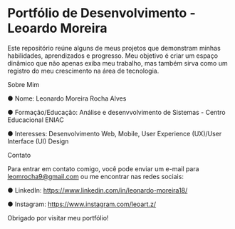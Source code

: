 # Portfólio de Desenvolvimento - Leoardo Moreira
Este repositório reúne alguns de meus projetos que demonstram minhas habilidades, aprendizados e progresso. Meu objetivo é criar um espaço dinâmico que não apenas exiba meu trabalho, mas também sirva como um registro do meu crescimento na área de tecnologia.

Sobre Mim

● Nome: Leonardo Moreira Rocha Alves

● Formação/Educação: Análise e desenvvolvimento de Sistemas - Centro Educacional ENIAC

● Interesses: Desenvolvimento Web, Mobile, User Experience (UX)/User Interface (UI) Design

Contato

Para entrar em contato comigo, você pode enviar um e-mail para leomrocha9@gmail.com ou me encontrar nas redes sociais:

● LinkedIn: https://www.linkedin.com/in/leonardo-moreira18/

● Instagram: https://www.instagram.com/leoart.z/

Obrigado por visitar meu portfólio!
